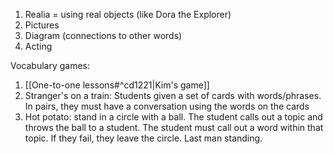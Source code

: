 1. Realia = using real objects (like Dora the Explorer)
2. Pictures
3. Diagram (connections to other words)
4. Acting

Vocabulary games:
1. [[One-to-one lessons#^cd1221|Kim's game]]
2. Stranger's on a train: Students given a set of cards with words/phrases. In pairs, they must have a conversation using the words on the cards
3. Hot potato: stand in a circle with a ball. The student calls out a topic and throws the ball to a student. The student must call out a word within that topic. If they fail, they leave the circle. Last man standing.